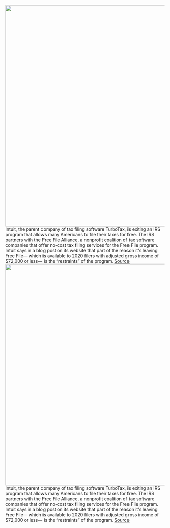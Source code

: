 <img src='https://cdn.vox-cdn.com/thumbor/7f5CmkvCdF-6pd20s6GZYTSdVlc=/0x0:3500x2333/1200x800/filters:focal(1470x887:2030x1447)/cdn.vox-cdn.com/uploads/chorus_image/image/69595912/138903641.0.jpg' width='700px' /><br/>
Intuit, the parent company of tax filing software TurboTax, is exiting an IRS program that allows many Americans to file their taxes for free. The IRS partners with the Free File Alliance, a nonprofit coalition of tax software companies that offer no-cost tax filing services for the Free File program. Intuit says in a blog post on its website that part of the reason it's leaving Free File— which is available to 2020 filers with adjusted gross income of $72,000 or less— is the “restraints” of the program.
<a href='https://www.theverge.com/2021/7/17/22581587/turbotax-parent-company-intuit-opts-out-irs-free-file-program'> Source <a/><img src='https://cdn.vox-cdn.com/thumbor/7f5CmkvCdF-6pd20s6GZYTSdVlc=/0x0:3500x2333/1200x800/filters:focal(1470x887:2030x1447)/cdn.vox-cdn.com/uploads/chorus_image/image/69595912/138903641.0.jpg' width='700px' /><br/>
Intuit, the parent company of tax filing software TurboTax, is exiting an IRS program that allows many Americans to file their taxes for free. The IRS partners with the Free File Alliance, a nonprofit coalition of tax software companies that offer no-cost tax filing services for the Free File program. Intuit says in a blog post on its website that part of the reason it's leaving Free File— which is available to 2020 filers with adjusted gross income of $72,000 or less— is the “restraints” of the program.
<a href='https://www.theverge.com/2021/7/17/22581587/turbotax-parent-company-intuit-opts-out-irs-free-file-program'> Source <a/>